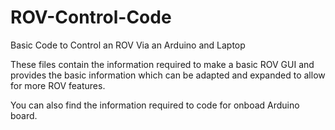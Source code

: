 # ROV-Control-Code
Basic Code to Control an ROV Via an Arduino and Laptop 

These files contain the information required to make a basic ROV GUI and provides the basic information which can be adapted and expanded to allow for more ROV features. 

You can also find the information required to code for onboad Arduino board. 
